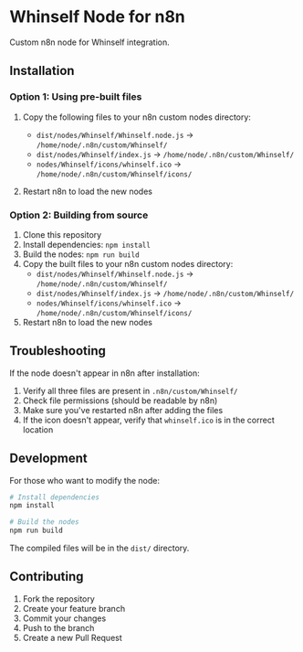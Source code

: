 # Whinself Node for n8n

Custom n8n node for Whinself integration.

## Installation

### Option 1: Using pre-built files

1. Copy the following files to your n8n custom nodes directory:
   - `dist/nodes/Whinself/Whinself.node.js` → `/home/node/.n8n/custom/Whinself/`
   - `dist/nodes/Whinself/index.js` → `/home/node/.n8n/custom/Whinself/`
   - `nodes/Whinself/icons/whinself.ico` → `/home/node/.n8n/custom/Whinself/icons/`

2. Restart n8n to load the new nodes

### Option 2: Building from source

1. Clone this repository
2. Install dependencies: `npm install`
3. Build the nodes: `npm run build`
4. Copy the built files to your n8n custom nodes directory:
   - `dist/nodes/Whinself/Whinself.node.js` → `/home/node/.n8n/custom/Whinself/`
   - `dist/nodes/Whinself/index.js` → `/home/node/.n8n/custom/Whinself/`
   - `nodes/Whinself/icons/whinself.ico` → `/home/node/.n8n/custom/Whinself/icons/`
5. Restart n8n to load the new nodes

## Troubleshooting

If the node doesn't appear in n8n after installation:
1. Verify all three files are present in `.n8n/custom/Whinself/`
2. Check file permissions (should be readable by n8n)
3. Make sure you've restarted n8n after adding the files
4. If the icon doesn't appear, verify that `whinself.ico` is in the correct location

## Development

For those who want to modify the node:

```bash
# Install dependencies
npm install

# Build the nodes
npm run build
```

The compiled files will be in the `dist/` directory.

## Contributing

1. Fork the repository
2. Create your feature branch
3. Commit your changes
4. Push to the branch
5. Create a new Pull Request 